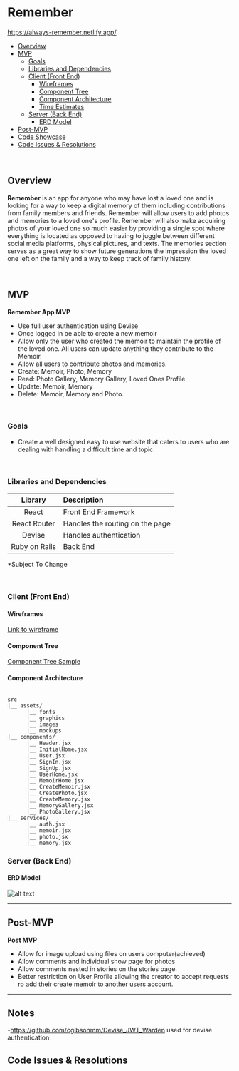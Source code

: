 # Remember

https://always-remember.netlify.app/

- [Overview](#overview)
- [MVP](#mvp)
  - [Goals](#goals)
  - [Libraries and Dependencies](#libraries-and-dependencies)
  - [Client (Front End)](#client-front-end)
    - [Wireframes](#wireframes)
    - [Component Tree](#component-tree)
    - [Component Architecture](#component-architecture)
    - [Time Estimates](#time-estimates)
  - [Server (Back End)](#server-back-end)
    - [ERD Model](#erd-model)
- [Post-MVP](#post-mvp)
- [Code Showcase](#code-showcase)
- [Code Issues & Resolutions](#code-issues--resolutions)

<br>

## Overview

**Remember** is an app for anyone who may have lost a loved one and is looking for a way to keep a digital memory of them including contributions from family members and friends. Remember will allow users to add photos and memories to a loved one's profile. Remember will also make acquiring photos of your loved one so much easier by providing a single spot where everything is located as opposed to having to juggle between different social media platforms, physical pictures, and texts. The memories section serves as a great way to show future generations the impression the loved one left on the family and a way to keep track of family history.

<br>

## MVP

**Remember App MVP**

- Use full user authentication using Devise
- Once logged in be able to create a new memoir
- Allow only the user who created the memoir to maintain the profile of the loved one. All users can update anything they contribute to the Memoir.
- Allow all users to contribute photos and memories.
- Create: Memoir, Photo, Memory
- Read: Photo Gallery, Memory Gallery, Loved Ones Profile
- Update: Memoir, Memory
- Delete: Memoir, Memory and Photo.

<br>

### Goals

- Create a well designed easy to use website that caters to users who are dealing with handling a difficult time and topic.

<br>

### Libraries and Dependencies


|    Library    | Description                     |
| :-----------: | :------------------------------ |
|     React     | Front End Framework             |
| React Router  | Handles the routing on the page |
|    Devise     | Handles authentication          |
| Ruby on Rails | Back End                        |

\*Subject To Change

<br>

### Client (Front End)

#### Wireframes

[Link to wireframe](https://whimsical.com/E4MNFaChGiWEhGmQQAkZyv)

#### Component Tree


[Component Tree Sample](https://whimsical.com/UnJihGQ2LBp2hrXeJBGWpw)

#### Component Architecture
```structure

src
|__ assets/
      |__ fonts
      |__ graphics
      |__ images
      |__ mockups
|__ components/
      |__ Header.jsx
      |__ InitialHome.jsx
      |__ User.jsx
      |__ SignIn.jsx
      |__ SignUp.jsx
      |__ UserHome.jsx
      |__ MemoirHome.jsx
      |__ CreateMemoir.jsx
      |__ CreatePhoto.jsx
      |__ CreateMemory.jsx
      |__ MemoryGallery.jsx
      |__ PhotoGallery.jsx
|__ services/
      |__ auth.jsx
      |__ memoir.jsx
      |__ photo.jsx
      |__ memory.jsx
```

<!-- #### Time Estimates

| Component                              | Priority | Estimated Time | Time Invested | Actual Time |
| -------------------------------------- | :------: | :------------: | :-----------: | :---------: |
| Adding Form                            |    H     |      3hrs      |      TBD      |     TBD     |
| Working with API & Creating Api (Ruby) |    H     |      3hrs      |      TBD      |     TBD     |
| Working with File Structure            |    H     |      3hrs      |      TBD      |     TBD     |
| Setting frame/skeleton                 |    H     |      3hrs      |      TBD      |     TBD     |
| Creating Components                    |    H     |      3hrs      |      TBD      |     TBD     |
| Working out Routing & Paths            |    H     |      4hrs      |      TBD      |     TBD     |
| Organizing                             |    H     |      3hrs      |      TBD      |     TBD     |
| Creating Form                          |    H     |      1hrs      |      TBD      |     TBD     |
| Working with State                     |    H     |      3hrs      |      TBD      |     TBD     |
| Working with CSS Format                |    H     |      5hrs      |      TBD      |     TBD     |
| Polishing Design                       |    M     |      5hrs      |      TBD      |     TBD     |
| Debugging                              |    H     |      3hrs      |      TBD      |     TBD     |
| Cleaning Code & Refactoring            |    M     |      2hrs      |      TBD      |     TBD     |
| Testing                                |    H     |      1hrs      |      TBD      |     TBD     |
| Working with Devise                    |    H     |      3hrs      |      TBD      |     TBD     |
| Ruby Models/Controllers/Routes         |    H     |      3hrs      |      TBD      |     TBD     |
| Ruby Seed Data                         |    H     |     .5hrs      |      TBD      |     TBD     |
| Total                                  |          |     49hrs      |      TBD      |     TBD     |

<br> -->

### Server (Back End)

#### ERD Model

![alt text](https://res.cloudinary.com/dbmxg3su8/image/upload/v1620469864/Screen_Shot_2021-05-08_at_6.30.46_AM_vens5i.png "Home Page Wireframe")

---

## Post-MVP

**Post MVP**

- Allow for image upload using files on users computer(achieved)
- Allow comments and individual show page for photos
- Allow comments nested in stories on the stories page.
- Better restriction on User Profile allowing the creator to accept requests ro add their create memoir to another users account.

---
## Notes
-https://github.com/cgibsonmm/Devise_JWT_Warden used for devise authentication


## Code Issues & Resolutions
